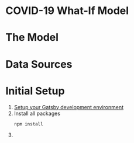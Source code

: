 # COVID-19 What-If Model

# The Model


# Data Sources

# Initial Setup

1. [Setup your Gatsby development environment](https://www.gatsbyjs.org/tutorial/part-zero/)
2. Install all packages
    ```
    npm install
    ````
3. 
